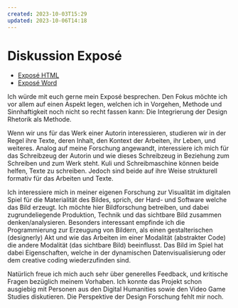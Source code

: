 ```yaml
---
created: 2023-10-03T15:29
updated: 2023-10-06T14:18
---
```

# Diskussion Exposé

- [Exposé HTML](output/expose.md)
- [Exposé Word](assets/Expose_Adrian_Demleitner.odt)

Ich würde mit euch gerne mein Exposé besprechen. Den Fokus möchte ich vor allem auf einen Aspekt legen, welchen ich in Vorgehen, Methode und Sinnhaftigkeit noch nicht so recht fassen kann: Die Integrierung der Design Rhetorik als Methode.

Wenn wir uns für das Werk einer Autorin interessieren, studieren wir in der Regel ihre Texte, deren Inhalt, den Kontext der Arbeiten, ihr Leben, und weiteres. Analog auf meine Forschung angewandt, interessiere ich mich für das Schreibzeug der Autorin und wie dieses Schreibzeug in Beziehung zum Schreiben und zum Werk steht. Kuli und Schreibmaschine können beide helfen, Texte zu schreiben. Jedoch sind beide auf ihre Weise strukturell formativ für das Arbeiten und Texte.

Ich interessiere mich in meiner eigenen Forschung zur Visualität im digitalen Spiel für die Materialität des Bildes, sprich, der Hard- und Software welche das Bild erzeugt. Ich möchte hier Bildforschung betreiben, und dabei zugrundeliegende Produktion, Technik und das sichtbare Bild zusammen denken/analysieren. Besonders interessant empfinde ich die Programmierung zur Erzeugung von Bildern, als einen gestalterischen (designerly) Akt und wie das Arbeiten im einer Modalität (abstrakter Code) die andere Modalität (das sichtbare Bild) beeinflusst. Das Bild im Spiel hat dabei Eigenschaften, welche in der dynamischen Datenvisualisierung oder dem creative coding wiederzufinden sind.

Natürlich freue ich mich auch sehr über generelles Feedback, und kritische Fragen bezüglich meinem Vorhaben. Ich konnte das Projekt schon ausgiebig mit Personen aus den Digital Humanities sowie den Video Game Studies diskutieren. Die Perspektive der Design Forschung fehlt mir noch.